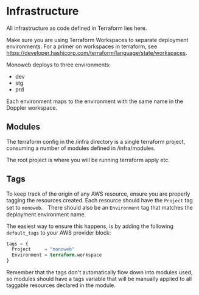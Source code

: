 # Infrastructure

All infrastructure as code defined in Terraform lies here.

Make sure you are using Terraform Workspaces to separate deployment environments. For a primer on workspaces in
terraform, see https://developer.hashicorp.com/terraform/language/state/workspaces.

Monoweb deploys to three environments:

- dev
- stg
- prd

Each environment maps to the environment with the same name in the Doppler workspace.

## Modules

The terraform config in the /infra directory is a single terraform project, consuming a number of modules defined in /infra/modules.

The root project is where you will be running terraform apply etc.

## Tags

To keep track of the origin of any AWS resource, ensure you are properly tagging the resources created. Each resource
should have the `Project` tag set to `monoweb`.　There should also be an `Environment` tag that matches the deployment environment name.

The easiest way to ensure this happens, is by adding the following `default_tags` to your AWS provider block:

```terraform
tags = {
  Project     = "monoweb"
  Environment = terraform.workspace
}
```

Remember that the tags don't automatically flow down into modules used, so modules should have a tags variable that will
be manually applied to all taggable resources declared in the module.
